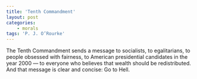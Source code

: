 ```yaml
---
title: 'Tenth Commandment'
layout: post
categories:
    - morals
tags: 'P. J. O’Rourke'
---
```


The Tenth Commandment sends a message to socialists, to egalitarians, to people obsessed with fairness, to American presidential candidates in the year 2000 — to everyone who believes that wealth should be redistributed. And that message is clear and concise: Go to Hell.
